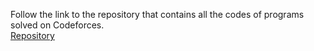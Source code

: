 Follow the link to the repository that contains all the codes of programs solved on Codeforces.<br>
[Repository](https://github.com/aayush-kumar-2310/Codeforces-Leetcode)
